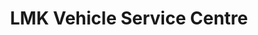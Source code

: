 ---
title: "LMK Vehicle Service Centre"
url: /clanfield/lmk-vehicle-service-centre/
shop: car repair
---